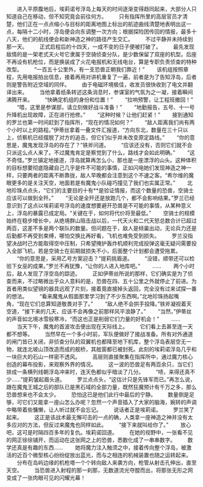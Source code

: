 　　进入平原腹地后，埃莉诺号浮岛上每天的时间逐渐变得趋同起来，大部分人只知道自己在移动，但不知究竟会前往何方。
　　只有指挥所里的高层官员才清楚，他们正在一点点缩小与目标的距离地图上标出的航迹曲线清楚地表明出这一点，每隔十二小时，浮岛便会向东调整一次方向；根据探险团传回的情报，最多十八天，他们的航线便会和新神造之神的路径产生交汇。
　　不过平静并未持续到那一天。
　　正式启程后的十四天，一成不变的日子便被打破了。
　　最先发现敌情的是一架老式天火号它隶属于空骑侦查分队，是少数保留了双座的机型。后座不再设有机枪位，而是换装成了火花电报机和无线电台，算是专职负责侦查的特种改型。
　　“一百五十公里外，有一支恐兽正朝我们靠近！”
　　该机组按照章程，先用电报拍出信息，接着再用对讲机重复了一遍，前者是为了告知浮岛，后者则是警告附近空域的同伴。
　　由于电磁环境极佳，收发员很快收到了电文并翻译出来。
　　当他拿着纸条转述这条消息时，参谋室的气氛为之一凝，接着瞬间沸腾开来。
　　“快确定机组的身份和位置！”
　　“拉响预警，让工程班撤回！”
　　“喂，这里是参谋部，请立刻做好战斗准备！”
　　“地勤报告，五号、十一号升降机出现故障，正在进行抢修。”
　　“这种时候？让他们赶紧！”
　　接到通知的罗兰也第一时间赶到了指挥所，“现在的情况如何？”
　　“敌人距离我们尚有两个小时以上的路程。”伊蒂丝拿着一叠文件汇报道，“方向东北，数量在三十只以上，侦察机已经摆脱了对方的追击，但它们似乎并未改变原定路线。”
　　“你的意思是，魔鬼发现浮岛的存在了？”铁斧问道。
　　“应该还没有，否则它们就不会只派这么点人来了。不过魔鬼肯定是察觉到了什么，路线才会如此明确。”
　　“这不奇怪。”罗兰镇定地接道，浮岛就算再怎么小，那也是一座漂浮的山头。这种体积的目标想要彻底隐藏自己几乎是件不可能的事情，正如闪电她们发现神造之神一样，只要两者的距离不断靠拢，敌人早晚都会注意到这个不速之客。“希尔维的魔眼更多的是关注天空，地面若是有魔鬼小队碰巧撞见了我们也实属正常。”
　　北地珍珠点点头，“它们的主要目的十有**是验证情报，而这个数量的恐兽，空骑士应该可以做到全歼。”
　　“无论是全歼还是放跑几个，都不会影响结果。”罗兰已经意识到了这点以埃莉诺号浮岛的速度想要避开恐兽是不可能的事情，从某种意义上，浮岛的暴露已成定局。“关键在于，如何将代价将至最低。”
　　空骑士的规模始终在稳步增长中，从绝境群山阻击战以后，一代天火和二代天怒总数合计已超过两百，这差不多是两个联队的数量。但问题在于，敌人是倾巢出动，无论兵力还是后勤都不再受到束缚，哪怕交换比再好看，飞机也难免受到损失。
　　罗兰没指望决战时己方能取得空中压制，只希望掩护轰炸机顺利完成投弹这毫无疑问需要投入全部飞机，若是空骑士在前期就损失不小，后面整个计划都会遭受拖累。
　　“你的意思是，采用乙号方案迎击？”提莉挑眉道。
　　“没错，顺带还可以检验下女巫的成果。”罗兰不再犹豫，“让你的人进入地库吧。”
　　……
　　两个小时后，敌人发现了浮空岛的踪迹。
　　正如伊蒂丝所说的那样，它们确实是为了侦查而来，不过略微出乎众人意料的是，恐兽在四、五十公里之外就停止了前进。为首者用类似望镜的器具远观了片刻，接着竟直接掉头返回，完全没有过来试探一番的想法。
　　“看来魔鬼从假面那里学习到了不少东西啊。”北地珍珠扬起嘴角，“现在它们总算知道敬畏对手了。”
　　“敌人绝不会拱手投降。”铁斧凝视着天空道，“接下来的几天，应该不会再像之前那样风平浪静了。”
　　“当然，”伊蒂丝的声音如北境冰雪般寒冷，“而这也正是削弱它们力量的好机会！”
　　……
　　当天下午，魔鬼的首波攻击便出现在天际线上。
　　它们看上去甚至连一天都不想等。
　　当然早在一个多小时前，军队便做好了接战准备。所有对外通道的闸门皆已关闭，非侦查分队的双翼机也都降至地下机库，整个浮岛表层空无一物，就连北坡山顶改造而成的舰桥，其舷窗都已被封死。此刻的埃莉诺浮岛几乎和一块巨大的石山一样密不透风。
　　高层则直接聚集在指挥所中，通过魔力核心创造的幕布投影，来观察外界的情况。
　　这一波的恐兽足有两百余只，当它们排成一条横列线朝浮岛冲来时，连天色都似乎暗淡了几分。
　　“啧，来得还真不少……”提莉皱起眉头道。
　　罗兰点点头，“这估计只是先锋军而已。”再怎么说，跟在魔鬼王城之后的部队已是黑石域的全部力量，既然狂魔预计有千万之多，那么恐兽想来也不会太少。
　　恐怕这已是他们此行中最后的宁静。
　　数量倒是足够，可它们又能拿一座山怎么办呢？忽然一个声音插入了大家的脑海，婉转的声调中略带着些慵懒，让人听过就不会忘记。
　　说话者正是埃莉诺。
　　罗兰笑了起来。
　　这正是该战术最无懈可击的一点的确，人类拿一座神造之神并没有太多应对的方法，但反过来魔鬼也同样如此。
　　“接下来就叫给你了。”
　　放心吧，这可是时隔四百多年的复仇。埃莉诺回道。
　　在她的视野中，一张看不见的网正徐徐铺开，而运动在这张网之上的恐兽，悉数化成了一串串数字。
　　数学还真是有趣的东西……
　　她将魔力注入触须之中，接着传向整个浮岛，被激活的近百个微型核心纷纷绽放出蓝光，而与之相连的机械装置也随之运转起来。
　　分布在岛屿边缘的机枪塔一个个转向敌人来袭方向，枪管从射击孔伸出，直至天空。
　　当恐兽进入射程的那一刹那，无数道流光夺膛而出，将那张无形之网变成了一张肉眼可见的闪耀光幕！